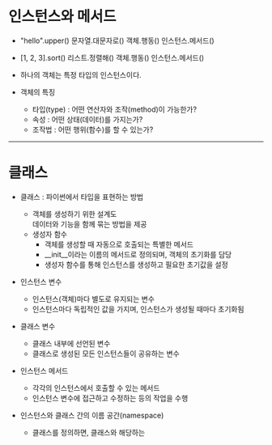 # 인스턴스와 메서드
  - "hello".upper()
    문자열.대문자로()
    객체.행동()
    인스턴스.메서드()

  - [1, 2, 3].sort()
    리스트.정렬해()
    객체.행동()
    인스턴스.메서드()

  - 하나의 객체는 특정 타입의 인스턴스이다.

  - 객체의 특징
    - 타입(type) : 어떤 연산자와 조작(method)이 가능한가?
    - 속성 : 어떤 상태(데이터)를 가지는가?
    - 조작법 : 어떤 행위(함수)를 할 수 있는가?
-------
# 클래스
- 클래스 : 파이썬에서 타입을 표현하는 방법
  - 객체를 생성하기 위한 설계도<br>
    데이터와 기능을 함께 묶는 방법을 제공
  - 생성자 함수
    - 객체를 생성할 때 자동으로 호출되는 특별한 메서드
    - __init__이라는 이름의 메서드로 정의되며, 객체의 초기화를 담당
    - 생성자 함수를 통해 인스턴스를 생성하고 필요한 초기값을 설정
- 인스턴스 변수
  - 인스턴스(객체)마다 별도로 유지되는 변수
  - 인스턴스마다 독립적인 값을 가지며, 인스턴스가 생성될 때마다 초기화됨
- 클래스 변수
  - 클래스 내부에 선언된 변수
  - 클래스로 생성된 모든 인스턴스들이 공유하는 변수
- 인스턴스 메서드
  - 각각의 인스턴스에서 호출할 수 있는 메서드
  - 인스턴스 변수에 접근하고 수정하는 등의 작업을 수행

- 인스턴스와 클래스 간의 이름 공간(namespace)
  - 클래스를 정의하면, 클래스와 해당하는 